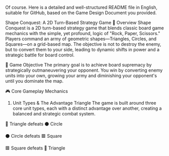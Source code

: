 Of course. Here is a detailed and well-structured README file in English, suitable for GitHub, based on the Game Design Document you provided.

Shape Conquest: A 2D Turn-Based Strategy Game
📜 Overview
Shape Conquest is a 2D turn-based strategy game that blends classic board game mechanics with the simple, yet profound, logic of "Rock, Paper, Scissors." Players command an army of geometric shapes—Triangles, Circles, and Squares—on a grid-based map. The objective is not to destroy the enemy, but to convert them to your side, leading to dynamic shifts in power and a strategic battle for board control.

🎯 Game Objective
The primary goal is to achieve board supremacy by strategically outmaneuvering your opponent. You win by converting enemy units into your own, growing your army and diminishing your opponent's until you dominate the map.

🎮 Core Gameplay Mechanics
1. Unit Types & The Advantage Triangle
The game is built around three core unit types, each with a distinct advantage over another, creating a balanced and strategic combat system.

🔺 Triangle defeats ⚫ Circle

⚫ Circle defeats 🟥 Square

🟥 Square defeats 🔺 Triangle
